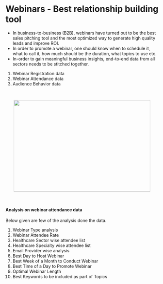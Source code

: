 # Webinars - Best relationship building tool
* In business-to-business (B2B), webinars have turned out to be the best sales pitching tool and the most optimized way to generate high quality leads and improve ROI.
* In order to promote a webinar, one should know when to schedule it, what to call it, how much should be the duration, what topics to use etc.
* In-order to gain meaningful business insights, end-to-end data from all sectors needs to be stitched together. 
1. Webinar Registration data
2. Webinar Attendance data 
3. Audience Behavior data

<br>
<p align="center">
<img src="https://github.com/biju-sasidharan/images4repo/blob/main/images/webinar.jpg" width="450" height="300">
</p>
<br>

#### Analysis on webinar attendance data
Below given are few of the analysis done the data.
1. Webinar Type analysis 
2. Webinar Attendee Rate
3. Healthcare Sector wise attendee list
4. Healthcare Specialty wise attendee list
5. Email Provider wise analysis
6. Best Day to Host Webinar
7. Best Week of a Month to Conduct Webinar 
8. Best Time of a Day to Promote Webinar
9. Optimal Webinar Length
10. Best Keywords to be included as part of Topics
